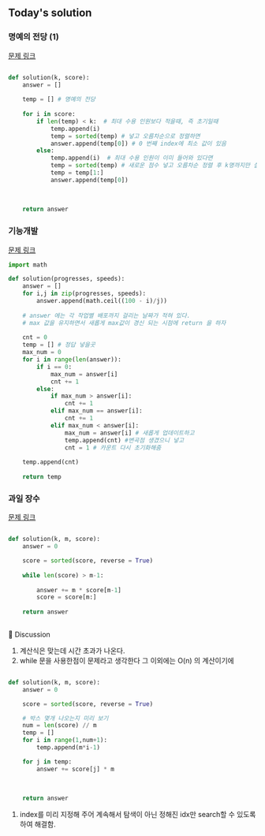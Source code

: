 ## Today's solution 


### 명예의 전당 (1) 

[문제 링크](https://school.programmers.co.kr/learn/courses/30/lessons/138477)


```python

def solution(k, score):
    answer = []
    
    temp = [] # 명예의 전당
    
    for i in score:
        if len(temp) < k:  # 최대 수용 인원보다 적을때, 즉 초기일때
            temp.append(i)
            temp = sorted(temp) # 넣고 오름차순으로 정렬하면 
            answer.append(temp[0]) # 0 번째 index에 최소 값이 있음
        else:
            temp.append(i)  # 최대 수용 인원이 이미 들어와 있다면 
            temp = sorted(temp) # 새로운 점수 넣고 오름차순 정렬 후 k명까지만 살림
            temp = temp[1:]
            answer.append(temp[0])
            
    
    
    return answer

```



### 기능개발 

[문제 링크](https://school.programmers.co.kr/learn/courses/30/lessons/42586#)


```python
import math 

def solution(progresses, speeds):
    answer = []
    for i,j in zip(progresses, speeds):
        answer.append(math.ceil((100 - i)/j))
    
    # answer 에는 각 작업별 배포까지 걸리는 날짜가 적혀 있다. 
    # max 값을 유지하면서 새롭게 max값이 경신 되는 시점에 return 을 하자 
    
    cnt = 0 
    temp = [] # 정답 넣을곳 
    max_num = 0 
    for i in range(len(answer)):
        if i == 0:
            max_num = answer[i]
            cnt += 1
        else: 
            if max_num > answer[i]:
                cnt += 1
            elif max_num == answer[i]:
                cnt += 1
            elif max_num < answer[i]:
                max_num = answer[i] # 새롭게 업데이트하고 
                temp.append(cnt) #변곡점 생겼으니 넣고 
                cnt = 1 # 카운트 다시 초기화해줌
    
    temp.append(cnt) 
    
    return temp

```


### 과일 장수 

[문제 링크](https://school.programmers.co.kr/learn/courses/30/lessons/135808) 


```python

def solution(k, m, score):
    answer = 0

    score = sorted(score, reverse = True)
    
    while len(score) > m-1:
        
        answer += m * score[m-1]
        score = score[m:]
    
    return answer
    
```

🤔 Discussion 
1. 계산식은 맞는데 시간 초과가 나온다. 
2. while 문을 사용한점이 문제라고 생각한다 그 이외에는 O(n) 의 계산이기에 


```python

def solution(k, m, score):
    answer = 0

    score = sorted(score, reverse = True)

    # 박스 몇개 나오는지 미리 보기 
    num = len(score) // m 
    temp = [] 
    for i in range(1,num+1):
        temp.append(m*i-1)

    for j in temp:
        answer += score[j] * m
    
    
    
    return answer

```

1. index를 미리 지정해 주어 계속해서 탐색이 아닌 정해진 idx만 search할 수 있도록 하여 해결함. 

